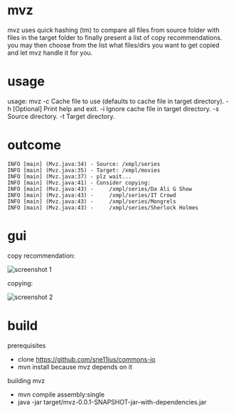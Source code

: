 mvz
===

mvz uses quick hashing (tm) to compare all files from source folder with files in the target
folder to finally present a list of copy recommendations. you may then choose from the list
what files/dirs you want to get copied and let mvz handle it for you.

usage
=====
usage: mvz
    -c <arg>   Cache file to use (defaults to cache file in target
               directory).
    -h         [Optional] Print help and exit.
    -i         Ignore cache file in target directory.
    -s <arg>   Source directory.
    -t <arg>   Target directory.

outcome
=======
    INFO [main] (Mvz.java:34) - Source: /xmpl/series
    INFO [main] (Mvz.java:35) - Target: /xmpl/movies
    INFO [main] (Mvz.java:37) - plz wait...
    INFO [main] (Mvz.java:41) - Consider copying:
    INFO [main] (Mvz.java:43) - 	/xmpl/series/Da Ali G Show
    INFO [main] (Mvz.java:43) - 	/xmpl/series/IT Crowd
    INFO [main] (Mvz.java:43) - 	/xmpl/series/Mongrels
    INFO [main] (Mvz.java:43) - 	/xmpl/series/Sherlock Holmes

gui
===
copy recommendation:

![screenshot 1](https://raw.github.com/sne11ius/mvz/master/screenshot01.png)

copying:

![screenshot 2](https://raw.github.com/sne11ius/mvz/master/screenshot02.png)

build
=====
prerequisites
 - clone https://github.com/sne11ius/commons-io
 - mvn install because mvz depends on it

building mvz
 - mvn compile assembly:single
 - java -jar target/mvz-0.0.1-SNAPSHOT-jar-with-dependencies.jar
